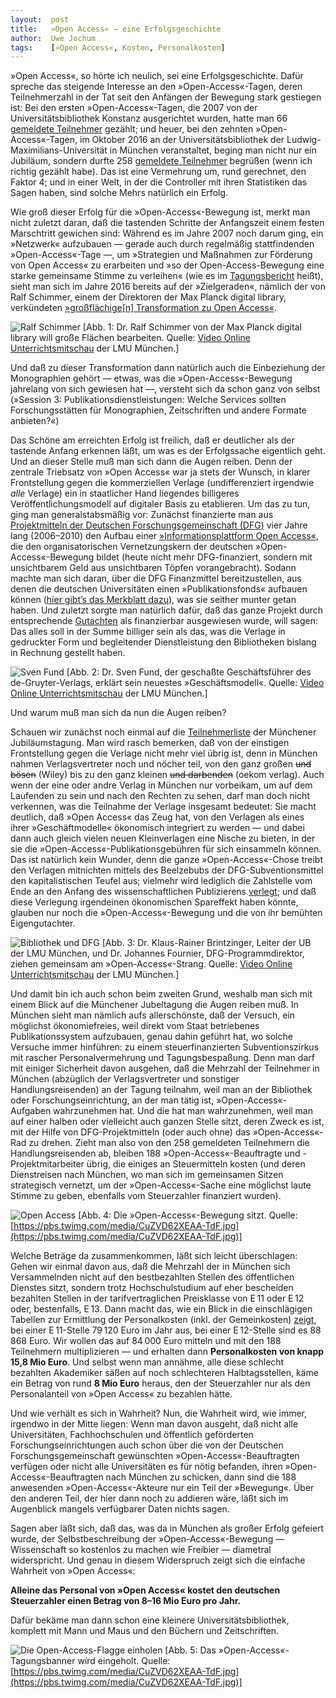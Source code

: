 ```yaml
---
layout:  post
title:   »Open Access« — eine Erfolgsgeschichte
author:  Uwe Jochum
tags:    [»Open Access«, Kosten, Personalkosten]
---
```


»Open Access«, so hörte ich neulich, sei eine
Erfolgsgeschichte. Dafür spreche das steigende Interesse an den
»Open-Access«-Tagen, deren Teilnehmerzahl in der Tat seit den
Anfängen der Bewegung stark gestiegen ist: Bei den ersten
»Open-Access«-Tagen, die 2007 von der Universitätsbibliothek
Konstanz ausgerichtet wurden, hatte man 66 [gemeldete
Teilnehmer](https://open-access.net/community/open-access-tage/open-access-tage-2007-konstanz/teilnehmerinnen/)
gezählt; und heuer, bei den zehnten »Open-Access«-Tagen, im
Oktober 2016 an der Universitätsbibliothek der
Ludwig-Maximilians-Universität in München veranstaltet, beging
man nicht nur ein Jubiläum, sondern durfte 258 [gemeldete
Teilnehmer](https://open-access.net/community/open-access-tage/open-access-tage-2016-muenchen/teilnehmerinnen/#c2214)
begrüßen (wenn ich richtig gezählt habe). Das ist eine Vermehrung
um, rund gerechnet, den Faktor 4; und in einer Welt, in der die
Controller mit ihren Statistiken das Sagen haben, sind solche
Mehrs natürlich ein Erfolg.

Wie groß dieser Erfolg für die »Open-Access«-Bewegung ist, merkt
man nicht zuletzt daran, daß die tastenden Schritte der
Anfangszeit einem festen Marschtritt gewichen sind: Während es im
Jahre 2007 noch darum ging, ein »Netzwerk« aufzubauen — gerade
auch durch regelmäßig stattfindenden »Open-Access«-Tage —, um
»Strategien und Maßnahmen zur Förderung von Open Access« zu
erarbeiten und »so der Open-Access-Bewegung eine starke
gemeinsame Stimme zu verleihen« (wie es im
[Tagungsbericht](http://nbn-resolving.de/urn:nbn:de:bsz:352-opus-48332)
heißt), sieht man sich im Jahre 2016 bereits auf der
»Zielgeraden«, nämlich der von Ralf Schimmer, einem der
Direktoren der Max Planck digital library, verkündeten
[»großflächige[n] Transformation zu Open
Access«](https://open-access.net/community/open-access-tage/open-access-tage-2016-muenchen/programm/).


![Ralf Schimmer](/5artikel/material/oat-16-muenchen-schimmer-2016-12-07.png
"Dr. Ralf Schimmer von der Max Planck digital library")
[Abb. 1: Dr. Ralf Schimmer von der Max Planck digital library
will große Flächen bearbeiten. Quelle: [Video Online
Unterrichtsmitschau](https://videoonline.edu.lmu.de/de/node/8216)
der LMU München.]

Und daß zu dieser Transformation dann natürlich
auch die Einbeziehung der Monographien gehört — etwas, was die
»Open-Access«-Bewegung jahrelang von sich gewiesen hat —,
versteht sich da schon ganz von selbst (»Session 3:
Publikationsdienstleistungen: Welche Services sollten
Forschungsstätten für Monographien, Zeitschriften und andere
Formate anbieten?«)

Das Schöne am erreichten Erfolg ist freilich, daß er deutlicher
als der tastende Anfang erkennen läßt, um was es der Erfolgssache
eigentlich geht. Und an dieser Stelle muß man sich dann die Augen
reiben. Denn der zentrale Triebsatz von »Open Access« war ja
stets der Wunsch, in klarer Frontstellung gegen die kommerziellen
Verlage (undifferenziert irgendwie *alle* Verlage) ein in
staatlicher Hand liegendes billigeres Veröffentlichungsmodell auf
digitaler Basis zu etablieren. Um das zu tun, ging man
generalstabsmäßig vor: Zunächst finanzierte man aus
[Projektmitteln der Deutschen Forschungsgemeinschaft
(DFG)](http://gepris.dfg.de/gepris/projekt/30757803) vier Jahre
lang (2006–2010) den Aufbau einer [»Informationsplattform Open
Access«](http://www.open-access.net), die den organisatorischen
Vernetzungskern der deutschen »Open-Access«-Bewegung bildet
(heute nicht mehr DFG-finanziert, sondern mit unsichtbarem Geld
aus unsichtbaren Töpfen vorangebracht). Sodann machte man sich
daran, über die DFG Finanzmittel bereitzustellen, aus denen die
deutschen Universitäten einen »Publikationsfonds« aufbauen können
([hier gibt’s das Merkblatt
dazu](http://www.dfg.de/formulare/12_20/12_20_de.pdf)), was sie
seither munter getan haben. Und zuletzt sorgte man natürlich
dafür, daß das ganze Projekt durch entsprechende
[Gutachten](http://www.b-i-t-online.de/heft/2015-05-sommerinterview.pdf)
als finanzierbar ausgewiesen wurde, will sagen: Das alles soll in
der Summe billiger sein als das, was die Verlage in gedruckter
Form und begleitender Dienstleistung den Bibliotheken bislang in
Rechnung gestellt haben.

![Sven
Fund](/5artikel/material/oat-16-muenchen-fund-2016-12-07.png
"Dr. Sven Fund, Geschäftsführer von Knowledge Unlached") [Abb. 2:
Dr. Sven Fund, der geschaßte Geschäftsführer des
de-Gruyter-Verlags, erklärt sein neuestes
»Geschäftsmodell«. Quelle: [Video Online
Unterrichtsmitschau](https://videoonline.edu.lmu.de/de/node/8219)
der LMU München.]

Und warum muß man sich da nun die Augen reiben? 

Schauen wir zunächst noch einmal auf die
[Teilnehmerliste](https://open-access.net/community/open-access-tage/open-access-tage-2016-muenchen/teilnehmerinnen/#c2214)
der Münchener Jubiläumstagung. Man wird rasch bemerken, daß von
der einstigen Frontstellung gegen die Verlage nicht mehr viel
übrig ist, denn in München nahmen Verlagsvertreter noch und
nöcher teil, von den ganz großen <s>und bösen</s> (Wiley) bis zu den
ganz kleinen <s>und darbenden</s> (oekom verlag). Auch wenn der
eine oder andre Verlag in München nur vorbeikam, um auf dem
Laufenden zu sein und nach den Rechten zu sehen, darf man doch
nicht verkennen, was die Teilnahme der Verlage insgesamt
bedeutet: Sie macht deutlich, daß »Open Access« das Zeug hat, von
den Verlagen als eines ihrer »Geschäftmodelle« ökonomisch
integriert zu werden — und dabei dann auch gleich vielen neuen
Kleinverlagen eine Nische zu bieten, in der sie die
»Open-Access«-Publikationsgebühren für sich einsammeln
können. Das ist natürlich kein Wunder, denn die ganze
»Open-Access«-Chose treibt den Verlagen mitnichten mittels des
Beelzebubs der DFG-Subventionsmittel den kapitalistischen Teufel
aus; vielmehr wird lediglich die Zahlstelle vom Ende an den
Anfang des wissenschaftlichen Publizierens
[verlegt](https://uwejochum.github.io/5artikel/politik/open%20access/2016/12/01/oekonomie-open-access/);
und daß diese Verlegung irgendeinen ökonomischen Spareffekt haben
könnte, glauben nur noch die »Open-Access«-Bewegung und die von
ihr bemühten Eigengutachter.

![Bibliothek und
DFG](/5artikel/material/oat-16-muenchen-2016-brintzinger-fournier-2016-12-07.png
"Dr. Brintzinger und Dr. Fournier") [Abb. 3: Dr. Klaus-Rainer
Brintzinger, Leiter der UB der LMU München, und Dr. Johannes
Fournier, DFG-Programmdirektor, ziehen gemeinsam am
»Open-Access«-Strang. Quelle: [Video Online
Unterrichtsmitschau](https://videoonline.edu.lmu.de/de/node/8220)
der LMU München.]

Und damit bin ich auch schon beim zweiten Grund, weshalb man sich
mit einem Blick auf die Münchener Jubeltagung die Augen reiben
muß. In München sieht man nämlich aufs allerschönste, daß der
Versuch, ein möglichst ökonomiefreies, weil direkt vom Staat
betriebenes Publikationssystem aufzubauen, genau dahin geführt
hat, wo solche Versuche immer hinführen: zu einem
steuerfinanzierten Subventionszirkus mit rascher
Personalvermehrung und Tagungsbespaßung. Denn man darf mit
einiger Sicherheit davon ausgehen, daß die Mehrzahl der
Teilnehmer in München (abzüglich der Verlagsvertreter und
sonstiger Handlungsreisenden) an der Tagung teilnahm, weil man an
der Bibliothek oder Forschungseinrichtung, an der man tätig ist,
»Open-Access«-Aufgaben wahrzunehmen hat. Und die hat man
wahrzunehmen, weil man auf einer halben oder vielleicht auch
ganzen Stelle sitzt, deren Zweck es ist, mit der Hilfe von
DFG-Projektmitteln (oder auch ohne) das »Open-Access«-Rad zu
drehen. Zieht man also von den 258 gemeldeten Teilnehmern die
Handlungsreisenden ab, bleiben 188 »Open-Access«-Beauftragte und
-Projektmitarbeiter übrig, die einiges an Steuermitteln kosten
(und deren Dienstreisen nach München, wo man sich im gemeinsamen
Sitzen strategisch vernetzt, um der »Open-Access«-Sache eine
möglichst laute Stimme zu geben, ebenfalls vom Steuerzahler
finanziert wurden).

![Open Access](https://pbs.twimg.com/media/CuZVD62XEAA-TdF.jpg
"Tagungsteilnehmer") [Abb. 4: Die »Open-Access«-Bewegung
sitzt. Quelle:
[https://pbs.twimg.com/media/CuZVD62XEAA-TdF.jpg](https://pbs.twimg.com/media/CuZVD62XEAA-TdF.jpg)]

Welche Beträge da zusammenkommen, läßt sich leicht überschlagen:
Gehen wir einmal davon aus, daß die Mehrzahl der in München sich
Versammelnden nicht auf den bestbezahlten Stellen des
öffentlichen Dienstes sitzt, sondern trotz Hochschulstudium auf
eher bescheiden bezahlten Stellen in der tarifvertraglichen
Preisklasse von E&thinsp;11 oder E&thinsp;12 oder, bestenfalls, E&thinsp;13. Dann macht
das, wie ein Blick in die einschlägigen Tabellen zur Ermittlung
der Personalkosten (inkl. der Gemeinkosten)
[zeigt](http://www.verwaltungsvorschriften-im-internet.de/pdf/BMF-IIIA1-20110509-SF-A001.pdf),
bei einer E&thinsp;11-Stelle 79&thinsp;120 Euro im Jahr aus, bei einer E&thinsp;12-Stelle
sind es 88&thinsp;868 Euro. Wir wollen das auf 84&thinsp;000 Euro mitteln und mit
den 188 Teilnehmern multiplizieren — und erhalten dann
**Personalkosten von knapp 15,8 Mio Euro**. Und selbst wenn man
annähme, alle diese schlecht bezahlten Akademiker säßen auf noch
schlechteren Halbtagsstellen, käme ein Betrag von rund **8 Mio
Euro** heraus, den der Steuerzahler nur als den Personalanteil
von »Open Access« zu bezahlen hätte.

Und wie verhält es sich in Wahrheit? Nun, die Wahrheit wird, wie
immer, irgendwo in der Mitte liegen: Wenn man davon ausgeht, daß
nicht alle Universitäten, Fachhochschulen und öffentlich
geförderten Forschungseinrichtungen auch schon über die von der
Deutschen Forschungsgemeinschaft gewünschten
»Open-Access«-Beauftragten verfügen oder nicht alle Universitäten
es für nötig befanden, ihren »Open-Access«-Beauftragten nach
München zu schicken, dann sind die 188 anwesenden
»Open-Access«-Akteure nur ein Teil der »Bewegung«. Über den
anderen Teil, der hier dann noch zu addieren wäre, läßt sich im
Augenblick mangels verfügbarer Daten nichts sagen.

Sagen aber läßt sich, daß das, was da in München als großer
Erfolg gefeiert wurde, der Selbstbeschreibung der
»Open-Access«-Bewegung — Wissenschaft so kostenlos zu machen wie
Freibier — diametral widerspricht. Und genau in diesem
Widerspruch zeigt sich die einfache Wahrheit von »Open Access«:

**Alleine das Personal von »Open Access« kostet den deutschen
Steuerzahler einen Betrag von 8–16 Mio Euro pro Jahr.**

Dafür bekäme man dann schon eine kleinere Universitätsbibliothek,
komplett mit Mann und Maus und den Büchern und Zeitschriften.

![Die Open-Access-Flagge
einholen](https://pbs.twimg.com/media/Cujs4-uWYAA6pnE.jpg "Das
Münchener Tagungsbanner") [Abb. 5: Das
»Open-Access«-Tagungsbanner wird eingeholt. Quelle:
[https://pbs.twimg.com/media/CuZVD62XEAA-TdF.jpg](https://pbs.twimg.com/media/CuZVD62XEAA-TdF.jpg)]

